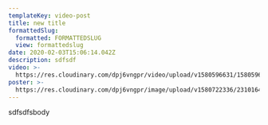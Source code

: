 ```yaml
---
templateKey: video-post
title: new title
formattedSlug:
  formatted: FORMATTEDSLUG
  view: formattedslug
date: 2020-02-03T15:06:14.042Z
description: sdfsdf
video: >-
  https://res.cloudinary.com/dpj6vngpr/video/upload/v1580596631/1580596416.7033508_eammfq.mp4
poster: >-
  https://res.cloudinary.com/dpj6vngpr/image/upload/v1580722336/23101647_2058878357731746_297016238561820672_n.jpg_jf6mmo.jpg
---
```

sdfsdfsbody
